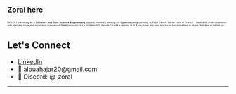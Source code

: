 <head>
  <link href="https://fonts.googleapis.com/css2?family=Cabinet+Grotesk:wght@400;500&display=swap" rel="stylesheet">
  <style>
    /* Apply global font and font size styles */
    p {
      font-size: 6px !important;
      font-family: 'Cabinet Grotesk', sans-serif;
      color: #333;
    }
  </style>
</head>

### Zoral here

<!-- The paragraph content -->
<p>
  HALO! I'm existing as a <strong>Software and Data Science Engineering</strong> student, currently feeding my <strong>Cybersecurity</strong> curiosity at INSA Centre Val de Loire in France. I have a bit of an obsession with learning more and more and more about <strong>Java</strong> (seriously, it's a problem 😅), though I’m still a newbie at it! If you have any new articles or functionalities to share, feel free to hit me up.
</p>

##  Let's Connect
- [LinkedIn](https://www.linkedin.com/in/hajaraloua-759502247/)
- 📧 alouahajar20@gmail.com
- 💬 Discord: @_zoral

---
